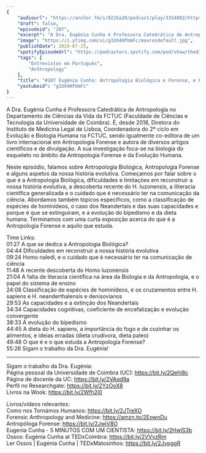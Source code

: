```yaml
---
{
	"audiourl": "https://anchor.fm/s/822ba20/podcast/play/3354892/https%3A%2F%2Fd3ctxlq1ktw2nl.cloudfront.net%2Fproduction%2F2019-4-24%2F15848708-44100-2-6086dabb7ad87.m4a",
	"draft": false,
	"episodeid": "207",
	"excerpt": "A Dra. Eugénia Cunha é Professora Catedrática de Antropologia no Departamento de Ciências da Vida da FCTUC (Faculdade de Ciências e Tecnologia da Universidade de Coimbra). É, desde 2018, Diretora do Instituto de Medicina Legal de Lisboa, Coordenadora do 2º ciclo em Evolução e Biologia Humana na FCTUC, sendo igualmente co-editora de um livro internacional em Antropologia Forense e autora de diversos artigos científicos e de divulgação. A sua investigação foca-se na biologia do esqueleto no âmbito da Antropologia Forense e da Evolução Humana.",
	"image": "https://i.ytimg.com/vi/g1UX4HfUmFc/maxresdefault.jpg",
	"publishDate": 2019-07-25,
	"spotifyEpisodeUrl": "https://podcasters.spotify.com/pod/show/thedissenter/episodes/207-Eugnia-Cunha-Antropologia-Biolgica-e-Forense--e-Evoluo-Humana-e44sqc",
	"tags": [
		"Entrevistas em Português",
		"Anthropology"
	],
	"title": "#207 Eugénia Cunha: Antropologia Biológica e Forense, e Evolução Humana",
	"youtubeid": "g1UX4HfUmFc"
}
---
```

A Dra. Eugénia Cunha é Professora Catedrática de Antropologia no Departamento de Ciências da Vida da FCTUC (Faculdade de Ciências e Tecnologia da Universidade de Coimbra). É, desde 2018, Diretora do Instituto de Medicina Legal de Lisboa, Coordenadora do 2º ciclo em Evolução e Biologia Humana na FCTUC, sendo igualmente co-editora de um livro internacional em Antropologia Forense e autora de diversos artigos científicos e de divulgação. A sua investigação foca-se na biologia do esqueleto no âmbito da Antropologia Forense e da Evolução Humana.

Neste episódio, falamos sobre Antropologia Biológica, Antropologia Forense e alguns aspetos da nossa história evolutiva. Começamos por falar sobre o que é a Antropologia Biológica, dificuldades e limitações em reconstruir a nossa história evolutiva, a descoberta recente do H. luzonensis, a iliteracia científica generalizada e o cuidado que é necessário ter na comunicação da ciência. Abordamos também tópicos específicos, como a classificação de espécies de hominídeos, o caso dos Neandertais e das suas capacidades e porque é que se extinguiram, e a evolução do bipedismo e da dieta humana. Terminamos com uma curta exposição acerca do que é a Antropologia Forense e aquilo que estuda.

Time Links:  
<time>01:27</time> A que se dedica a Antropologia Biológica?  
<time>04:44</time> Dificuldades em reconstruir a nossa história evolutiva  
<time>09:24</time> Homo naledi, e o cuidado que é necessário ter na comunicação de ciência  
<time>11:48</time> A recente descoberta do Homo luzonensis     
<time>21:04</time> A falta de literacia científica na área da Biologia e da Antropologia, e o papel do sistema de ensino  
<time>24:08</time> Classificação de espécies de hominídeos, e os cruzamentos entre H. sapiens e H. neanderthalensis e denisovianos                                              
<time>29:53</time> As capacidades e a extinção dos Neandertais                                                  
<time>34:34</time> Capacidades cognitivas, coeficiente de encefalização e evolução convergente                                          
<time>38:33</time> A evolução do bipedismo  
<time>44:45</time> A dieta do H. sapiens, a importância do fogo e de cozinhar os alimentos, e ideias erradas (dieta crudívora, dieta paleo)  
<time>49:48</time> O que é e o que estuda a Antropologia Forense?                                                
<time>55:26</time> Sigam o trabalho da Dra. Eugénia!

---

Sigam o trabalho da Dra. Eugénia:  
Página pessoal da Universidade de Coimbra (UC): https://bit.ly/2Qehl8c  
Página de docente da UC: https://bit.ly/2VAqd9a  
Perfil no Researchgate: https://bit.ly/2YzOoX8  
Livros na Wook: https://bit.ly/2Wfh2j0

Livros/vídeos relevantes:  
Como nos Tornámos Humanos: https://bit.ly/2JTreXO  
Forensic Anthropology and Medicine: https://amzn.to/2EownDu  
Antropóloga Forense: https://bit.ly/2JwjV8O  
Eugenia Cunha - 5 MINUTOS COM UM CIENTISTA: https://bit.ly/2HwlS3b  
Ossos: Eugénia Cunha at TEDxCoimbra: https://bit.ly/2VVvzRm  
Ler Ossos | Eugénia Cunha | TEDxMatosinhos: https://bit.ly/2JvpggR
